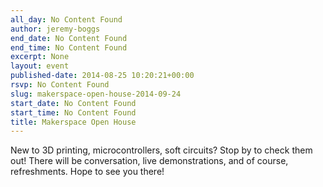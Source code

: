 ```yaml
---
all_day: No Content Found
author: jeremy-boggs
end_date: No Content Found
end_time: No Content Found
excerpt: None
layout: event
published-date: 2014-08-25 10:20:21+00:00
rsvp: No Content Found
slug: makerspace-open-house-2014-09-24
start_date: No Content Found
start_time: No Content Found
title: Makerspace Open House
---
```


New to 3D printing, microcontrollers, soft circuits? Stop by to check them out! There will be conversation, live demonstrations, and of course, refreshments. Hope to see you there!
